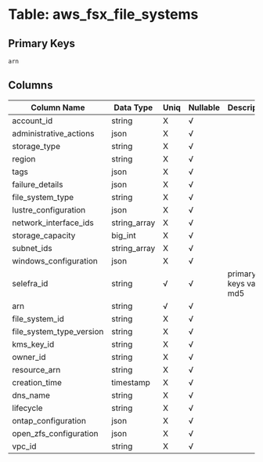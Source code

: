 # Table: aws_fsx_file_systems

## Primary Keys 

```
arn
```


## Columns 

|  Column Name   |  Data Type  | Uniq | Nullable | Description | 
|  ----  | ----  | ----  | ----  | ---- | 
| account_id | string | X | √ |  | 
| administrative_actions | json | X | √ |  | 
| storage_type | string | X | √ |  | 
| region | string | X | √ |  | 
| tags | json | X | √ |  | 
| failure_details | json | X | √ |  | 
| file_system_type | string | X | √ |  | 
| lustre_configuration | json | X | √ |  | 
| network_interface_ids | string_array | X | √ |  | 
| storage_capacity | big_int | X | √ |  | 
| subnet_ids | string_array | X | √ |  | 
| windows_configuration | json | X | √ |  | 
| selefra_id | string | √ | √ | primary keys value md5 | 
| arn | string | √ | √ |  | 
| file_system_id | string | X | √ |  | 
| file_system_type_version | string | X | √ |  | 
| kms_key_id | string | X | √ |  | 
| owner_id | string | X | √ |  | 
| resource_arn | string | X | √ |  | 
| creation_time | timestamp | X | √ |  | 
| dns_name | string | X | √ |  | 
| lifecycle | string | X | √ |  | 
| ontap_configuration | json | X | √ |  | 
| open_zfs_configuration | json | X | √ |  | 
| vpc_id | string | X | √ |  | 


